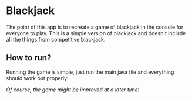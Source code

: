# Blackjack

The point of this app is to recreate a game of blackjack in the console for everyone to play. This is a simple version
of blackjack and doesn't include all the things from competitive blackjack.

## How to run?

Running the game is simple, just run the main.java file and everything should work out properly!

*Of course, the game might be improved at a later time!*
